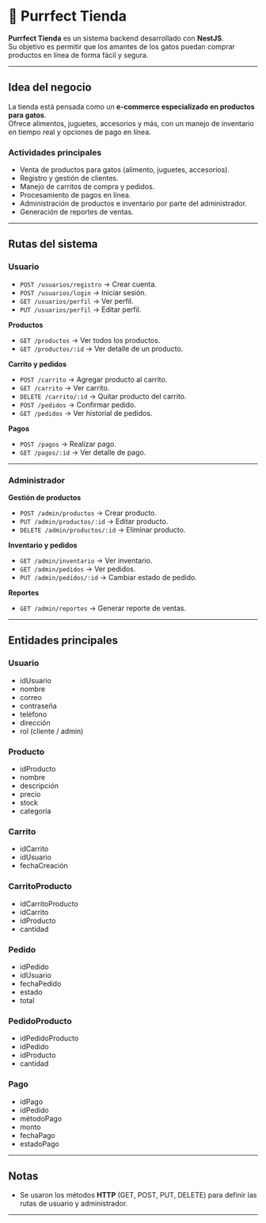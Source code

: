# 🐾 Purrfect Tienda

**Purrfect Tienda** es un sistema backend desarrollado con **NestJS**.  
Su objetivo es permitir que los amantes de los gatos puedan comprar productos en línea de forma fácil y segura.  

---

## Idea del negocio
La tienda está pensada como un **e-commerce especializado en productos para gatos**.  
Ofrece alimentos, juguetes, accesorios y más, con un manejo de inventario en tiempo real y opciones de pago en línea.  

### Actividades principales
- Venta de productos para gatos (alimento, juguetes, accesorios).  
- Registro y gestión de clientes.  
- Manejo de carritos de compra y pedidos.  
- Procesamiento de pagos en línea.  
- Administración de productos e inventario por parte del administrador.  
- Generación de reportes de ventas.  

---

## Rutas del sistema

### Usuario
- `POST /usuarios/registro` → Crear cuenta.  
- `POST /usuarios/login` → Iniciar sesión.  
- `GET /usuarios/perfil` → Ver perfil.  
- `PUT /usuarios/perfil` → Editar perfil.  

**Productos**
- `GET /productos` → Ver todos los productos.  
- `GET /productos/:id` → Ver detalle de un producto.  

**Carrito y pedidos**
- `POST /carrito` → Agregar producto al carrito.  
- `GET /carrito` → Ver carrito.  
- `DELETE /carrito/:id` → Quitar producto del carrito.  
- `POST /pedidos` → Confirmar pedido.  
- `GET /pedidos` → Ver historial de pedidos.  

**Pagos**
- `POST /pagos` → Realizar pago.  
- `GET /pagos/:id` → Ver detalle de pago.  

---

### Administrador
**Gestión de productos**
- `POST /admin/productos` → Crear producto.  
- `PUT /admin/productos/:id` → Editar producto.  
- `DELETE /admin/productos/:id` → Eliminar producto.  

**Inventario y pedidos**
- `GET /admin/inventario` → Ver inventario.  
- `GET /admin/pedidos` → Ver pedidos.  
- `PUT /admin/pedidos/:id` → Cambiar estado de pedido.  

**Reportes**
- `GET /admin/reportes` → Generar reporte de ventas.  

---

## Entidades principales

### Usuario
- idUsuario  
- nombre  
- correo  
- contraseña  
- teléfono  
- dirección  
- rol (cliente / admin)  

### Producto
- idProducto  
- nombre  
- descripción  
- precio  
- stock  
- categoría  

### Carrito
- idCarrito  
- idUsuario  
- fechaCreación  

### CarritoProducto
- idCarritoProducto  
- idCarrito  
- idProducto  
- cantidad  

### Pedido
- idPedido  
- idUsuario  
- fechaPedido  
- estado  
- total  

### PedidoProducto
- idPedidoProducto  
- idPedido  
- idProducto  
- cantidad  

### Pago
- idPago  
- idPedido  
- métodoPago  
- monto  
- fechaPago  
- estadoPago  

---

## Notas
- Se usaron los métodos **HTTP** (GET, POST, PUT, DELETE) para definir las rutas de usuario y administrador.  
---

